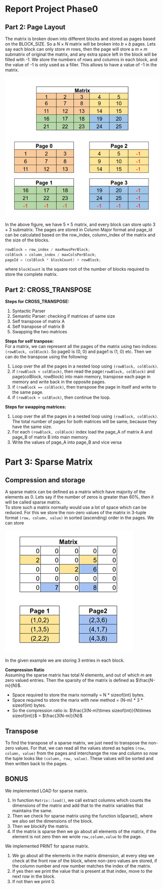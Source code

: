 # Report Project Phase0

## Part 2: Page Layout

The matrix is broken down into different blocks and stored as pages based on the BLOCK_SIZE. So a $N \times N$ matrix will be broken into $b \times b$ pages. Lets say each block can only store $m$ rows, then the page will store a $m \times m$ submatrix of original the matrix, and any extra space left in the block will be filled with -1. We store the numbers of rows and columns in each block, and the value of -1 is only used as a filler. This allows to have a value of -1 in the matrix.

![docs/page_layout.png](page_layout.png)

In the above figure, we have $5\times5$ matrix, and every block can store upto $3\times3$ submatrix. The pages are stored in Column Major format and page_id can be calculated based on the row_index, column_index of the matrix and the size of the blocks.

```cpp
rowBlock = row_index / maxRowsPerBlock;
colBlock = column_index / maxColsPerBlock;
pageId = (colBlock * blockCount) + rowBlock;
```

where `blockCount` is the square root of the number of blocks required to store the complete matrix.

## Part 2: CROSS_TRANSPOSE

**Steps for CROSS_TRANSPOSE:**

1. Syntactic Parser
2. Semantic Parser: checking if matrices of same size
3. Self transpose of matrix A
4. Self transpose of matrix B
5. Swapping the two matrices

**Steps for self tranpose:**  
For a matrix, we can represent all the pages of the matrix using two indices: `(rowBlock, colBlock)`. So page0 is (0, 0) and page1 is (1, 0) etc. Then we can do the transpose using the following:

1. Loop over the all the pages in a nested loop using `(rowBlock, colBlock)`.
2. if `(rowBlock < colBlock)`, then read the page`(rowBlock, colBlock)` and page(colBlock, rowBlock) into main memory, transpose each page in memory and write back in the opposite pages.
3. if `(rowBlock == colBlock)`, then transpose the page in itself and write to the same page.
4. if `(rowBlock > colBlock)`, then continue the loop.

**Steps for swapping matrices:**

1. Loop over the all the pages in a nested loop using `(rowBlock, colBlock)`. The total number of pages for both matrices will be same, because they have the same size.
2. For each `(rowBlock, colBlock)` index load the page_A of matrix A and page_B of matrix B into main memory.
3. Write the values of page_A into page_B and vice versa

# Part 3: Sparse Matrix

## Compression and storage

A sparse matrix can be defined as a matrix which have majority of the elements as 0. Lets say if the number of zeros is greater than 60%, then it will be called sparse matrix.  
To store such a matrix normally would use a lot of space which can be reduced. For this we store the non-zero values of the matrix in 3-tuple format `(row, column, value)` in sorted (ascending) order in the pages.
We can store

![docs/sparse_layout.png](sparse_layout.png)

In the given example we are storing 3 entries in each block.

**Compression Ratio**  
Assuming the sparse matrix has total $N$ elements, and out of which $m$ are zero valued entries.
Then the sparsity of the matrix is defined as $\frac{N-m}{N}$.

-   Space required to store the marix normally = N \* sizeof(int) bytes.
-   Space required to store the marix with new method = (N-m) \* 3 \* sizeof(int) bytes.
-   So the compression ratio is: $\frac{3(N-m)\times sizeof(int)}{N\times sizeof(int)}$ = $\frac{3(N-m)}{N}$

## Transpose

To find the transpose of a sparse matrix, we just need to transpose the non-zero values. For that, we can read all the values stored as tuples `(row, column, value)` from the pages and interchange the row and column so now the tuple looks like `(column, row, value)`. These values will be sorted and then written back to the pages.

## BONUS

We implemented LOAD for sparse matrix.

1. In function `Matrix::load()`, we call extract columns which counts the dimensions of the matrix and add that to the matrix variables that maintains the same.
2. Then we check for sparse matrix using the function isSparse(), where we also set the dimensions of the block.
3. Then we blockify the matrix.
4. If the matrix is sparse then we go about all elements of the matrix, if the element is not zero then we wrote `row,column,value` to the page.

We implemented PRINT for sparse matrix.

1. We go about all the elements in the matrix dimension, at every step we check at the front row of the block, where non-zero values are stored, if the column number and row number matches the index of the matrix.
2. If yes then we print the value that is present at that index, move to the next row in the block.
3. If not then we print 0.

